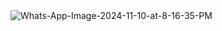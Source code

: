 <img src="https://i.ibb.co.com/tbX9Myc/Whats-App-Image-2024-11-10-at-8-16-35-PM.jpg" alt="Whats-App-Image-2024-11-10-at-8-16-35-PM" border="0">
